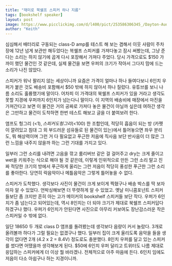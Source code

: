 ```yaml
---
title: "재미로 북쉘프 스피커 하나 지름"
tags: [bookshelf speaker]
layout: post
image: https://www.picclickimg.com/d/l400/pict/253586306345_/Dayton-Audio-B652-AIR-6-1-2-Bookshelf-Speaker-Pair-with.jpg
author: "Keith"
---
```


심심해서 배터리로 구동되는 class-D amp를 테스트 해 보는 겸해서 이웃 사람이 주차장에 12년 넘게 보관만 해두었다는 븍쉘프 스피커를 가져다놓고 잠시 써봤는데, 그냥 준다는 소리는 하지 않기에 곱게 다시 포장해서 가져다 주었다. 당시 가격으로도 $150 가까이 했던 물건인 것 같은데, 실제 물건을 보면 우퍼의 크기가 작아서 그다지 맘에 드는 소리가 나진 않았다. 

스피커가 워낙 팔리지 않는 세상이니까 요즘은 가격이 얼마나 하나 들여다보니 6인치 우퍼가 붙은 것도 배송비 포함해서 $50 밖에 하지 않아서 하나 질렀다. 유튜브를 보니 나름 소리도 훌륭했기에 말이다. 어차피 이 가격대의 북쉘프 스피커가 있을 거라고 생각도 못할 지경에 우퍼까지 6인치가 넘는다니 말이다. 이 지역의 배송비에 매장에서 마진을 가져간다고 보면 이 물건은 거의 공짜로 가져다 놓은 물건이 아닐까 싶은데 여하간 생각은 그만하고 물건이 도착하면 한번 테스트 해보고 글을 더 붙여보려 한다.

앰프도 헝그리 (<$1), 스피커도 헝그리 (<$100) 한 조합인데, 적당히 흡음이 되는 방 (카펫이 깔려있고 침대 그 외 부드러운 섬유들로 된 물건이 있는)에서 틀어놓으면 좌우 분리도, 뭐 해상력이며 그런 거 다 필요없고 푸근한 저음에 직사음 보단 반사음이 더 많은 그런 느낌을 내주지 않을까 하는 그런 기대를 가지고 있다.

일부러 그런 소리를 내려면 고음을 깎고 룸리버브 같은 걸 걸어주고 dry는 크게 줄이고 wet을 키워주는 식으로 해야 될 것 같은데, 이렇게 인위적으로 만든 그런 소리 말고 진짜 적당한 크기의 방에서 푸근하게 울리는 그런 저음이 적당히 풍성한 푸근한 그런 소리를 좋아한다. 당연히 락음악이나 메틀음악은 그렇게 틀어놓을 수 없다. 

스피커가 도착했다. 생각보다 사진이 물건이 크게 보이게 찍혔구나 배송 박스를 딱 보자마자 알 수 있었다. 언박싱해보면 더 뚜렷하게 알 수 있었고. 옛날 미니콤포넌트 스피커들보단 좀 크지만 흔히 아는 고가 메이커의 bookshelf 스피커들 보단 작다. 우퍼가 6인치가 좀 넘는다고 되어있는데, 역시 8인치는 더 되야 크기가 제대로 북쉘프 스피커답다 하겠구나 했다. 우퍼가 6인치가 안된다면 사진으로 아무리 커보여도 장난감스러운 작은 스피커일 수 밖에 없다. 

일단 18650 두 개로 class D 앰프를 돌려봤는데 생각보다 음량이 커서 놀랐다. 3개로 올려볼까 하다가 그럴 필요는 없겠구나 했다. 일부러 집이 크게 울리도록 음악을 들을 생각이 없다면 2개 (4.2 x 2 = 8.4V) 정도로도 충분했다. 8인치 우퍼를 달고 있는 스피커를 썼다면 어땠을까 생각해보게 된다. $50에 6인치 우퍼 달리고 트위터도 나름 제대로 응답하는 스피커에게 더 이상 뭘 바라겠나. 전체적으로 아주 마음에 든다. 6인치 임에도 저음이 다소 아쉽구나 하는 지경이니까. 